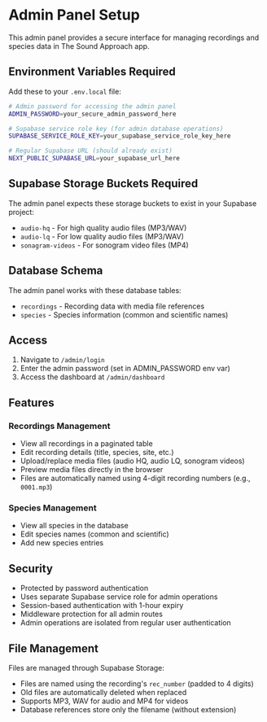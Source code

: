 # Admin Panel Setup

This admin panel provides a secure interface for managing recordings and species data in The Sound Approach app.

## Environment Variables Required

Add these to your `.env.local` file:

```bash
# Admin password for accessing the admin panel
ADMIN_PASSWORD=your_secure_admin_password_here

# Supabase service role key (for admin database operations)
SUPABASE_SERVICE_ROLE_KEY=your_supabase_service_role_key_here

# Regular Supabase URL (should already exist)
NEXT_PUBLIC_SUPABASE_URL=your_supabase_url_here
```

## Supabase Storage Buckets Required

The admin panel expects these storage buckets to exist in your Supabase project:

- `audio-hq` - For high quality audio files (MP3/WAV)
- `audio-lq` - For low quality audio files (MP3/WAV)
- `sonagram-videos` - For sonogram video files (MP4)

## Database Schema

The admin panel works with these database tables:

- `recordings` - Recording data with media file references
- `species` - Species information (common and scientific names)

## Access

1. Navigate to `/admin/login`
2. Enter the admin password (set in ADMIN_PASSWORD env var)
3. Access the dashboard at `/admin/dashboard`

## Features

### Recordings Management

- View all recordings in a paginated table
- Edit recording details (title, species, site, etc.)
- Upload/replace media files (audio HQ, audio LQ, sonogram videos)
- Preview media files directly in the browser
- Files are automatically named using 4-digit recording numbers (e.g., `0001.mp3`)

### Species Management

- View all species in the database
- Edit species names (common and scientific)
- Add new species entries

## Security

- Protected by password authentication
- Uses separate Supabase service role for admin operations
- Session-based authentication with 1-hour expiry
- Middleware protection for all admin routes
- Admin operations are isolated from regular user authentication

## File Management

Files are managed through Supabase Storage:

- Files are named using the recording's `rec_number` (padded to 4 digits)
- Old files are automatically deleted when replaced
- Supports MP3, WAV for audio and MP4 for videos
- Database references store only the filename (without extension)
